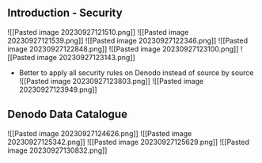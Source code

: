 ## Introduction - Security
![[Pasted image 20230927121510.png]]
![[Pasted image 20230927121539.png]]
![[Pasted image 20230927122346.png]]
![[Pasted image 20230927122848.png]]
![[Pasted image 20230927123100.png]]
![[Pasted image 20230927123143.png]]
- Better to apply all security rules on Denodo instead of source by source
![[Pasted image 20230927123803.png]]
![[Pasted image 20230927123949.png]]
## Denodo Data Catalogue
![[Pasted image 20230927124626.png]]
![[Pasted image 20230927125342.png]]
![[Pasted image 20230927125629.png]]
![[Pasted image 20230927130832.png]]





